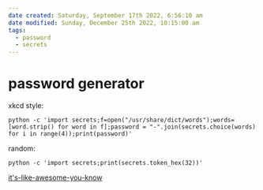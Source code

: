 ```yaml
---
date created: Saturday, September 17th 2022, 6:56:10 am
date modified: Sunday, December 25th 2022, 10:15:00 am
tags:
  - password
  - secrets
---
```


# password generator

xkcd style:

```shell
python -c 'import secrets;f=open("/usr/share/dict/words");words=[word.strip() for word in f];password = "-".join(secrets.choice(words) for i in range(4));print(password)'
```

random:

```shell
python -c 'import secrets;print(secrets.token_hex(32))'
```

[it's-like-awesome-you-know](https://docs.python.org/3/library/secrets.html)
